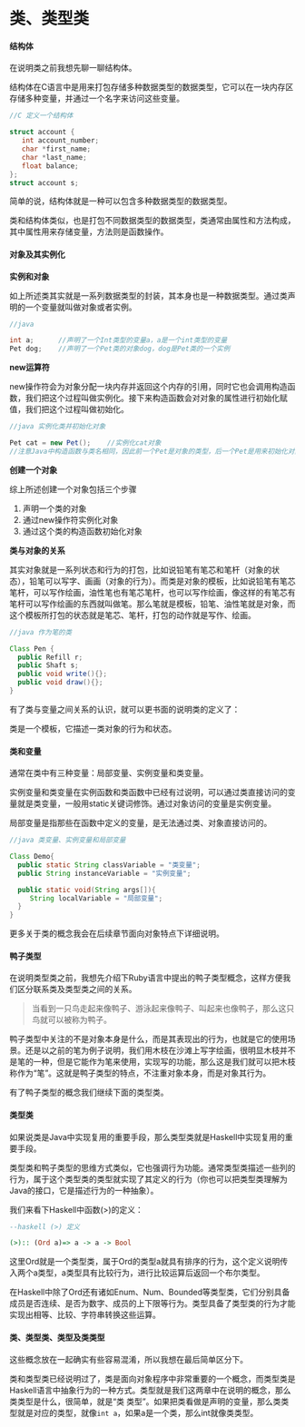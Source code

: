 # 类、类型类

#### 结构体

在说明类之前我想先聊一聊结构体。

结构体在C语言中是用来打包存储多种数据类型的数据类型，它可以在一块内存区存储多种变量，并通过一个名字来访问这些变量。

```c
//C 定义一个结构体 

struct account {
   int account_number;
   char *first_name;
   char *last_name;
   float balance;
};
struct account s;
```

简单的说，结构体就是一种可以包含多种数据类型的数据类型。

类和结构体类似，也是打包不同数据类型的数据类型，类通常由属性和方法构成，其中属性用来存储变量，方法则是函数操作。

#### 对象及其实例化

**实例和对象**

如上所述类其实就是一系列数据类型的封装，其本身也是一种数据类型。通过类声明的一个变量就叫做对象或者实例。

```java
//java

int a;      //声明了一个Int类型的变量a，a是一个int类型的变量
Pet dog;    //声明了一个Pet类的对象dog，dog是Pet类的一个实例
```

**new运算符**

new操作符会为对象分配一块内存并返回这个内存的引用，同时它也会调用构造函数，我们把这个过程叫做实例化。接下来构造函数会对对象的属性进行初始化赋值，我们把这个过程叫做初始化。

```java
//java 实例化类并初始化对象

Pet cat = new Pet();    //实例化cat对象
//注意Java中构造函数与类名相同，因此前一个Pet是对象的类型，后一个Pet是用来初始化对象的构造函数的名称。
```

**创建一个对象**

综上所述创建一个对象包括三个步骤

1. 声明一个类的对象
2. 通过new操作符实例化对象
3. 通过这个类的构造函数初始化对象

**类与对象的关系**

其实对象就是一系列状态和行为的打包，比如说铅笔有笔芯和笔杆（对象的状态），铅笔可以写字、画画（对象的行为）。而类是对象的模板，比如说铅笔有笔芯笔杆，可以写作绘画，油性笔也有笔芯笔杆，也可以写作绘画，像这样的有笔芯有笔杆可以写作绘画的东西就叫做笔。那么笔就是模板，铅笔、油性笔就是对象，而这个模板所打包的状态就是笔芯、笔杆，打包的动作就是写作、绘画。

```java
//java 作为笔的类

Class Pen {
  public Refill r;
  public Shaft s;
  public void write(){};
  public void draw(){};
}
```

有了类与变量之间关系的认识，就可以更书面的说明类的定义了：

类是一个模板，它描述一类对象的行为和状态。


#### 类和变量

通常在类中有三种变量：局部变量、实例变量和类变量。

实例变量和类变量在实例函数和类函数中已经有过说明，可以通过类直接访问的变量就是类变量，一般用static关键词修饰。通过对象访问的变量是实例变量。

局部变量是指那些在函数中定义的变量，是无法通过类、对象直接访问的。

```java
//java 类变量、实例变量和局部变量

Class Demo{  
  public static String classVariable = "类变量";
  public String instanceVariable = "实例变量";

  public static void(String args[]){
     String localVariable = "局部变量";
  }
}
```

更多关于类的概念我会在后续章节面向对象特点下详细说明。

#### 鸭子类型

在说明类型类之前，我想先介绍下Ruby语言中提出的鸭子类型概念，这样方便我们区分联系类及类型类之间的关系。

>当看到一只鸟走起来像鸭子、游泳起来像鸭子、叫起来也像鸭子，那么这只鸟就可以被称为鸭子。

鸭子类型中关注的不是对象本身是什么，而是其表现出的行为，也就是它的使用场景。还是以之前的笔为例子说明，我们用木枝在沙滩上写字绘画，很明显木枝并不是笔的一种，但是它能作为笔来使用，实现写的功能，那么这是我们就可以把木枝称作为“笔”。这就是鸭子类型的特点，不注重对象本身，而是对象其行为。

有了鸭子类型的概念我们继续下面的类型类。

#### 类型类

如果说类是Java中实现复用的重要手段，那么类型类就是Haskell中实现复用的重要手段。

类型类和鸭子类型的思维方式类似，它也强调行为功能。通常类型类描述一些列的行为，属于这个类型类的类型就实现了其定义的行为（你也可以把类型类理解为Java的接口，它是描述行为的一种抽象）。

我们来看下Haskell中函数(>)的定义：

```haskell
--haskell (>) 定义

(>):: (Ord a)=> a -> a -> Bool  
```
这里Ord就是一个类型类，属于Ord的类型a就具有排序的行为，这个定义说明传入两个a类型，a类型具有比较行为，进行比较运算后返回一个布尔类型。

在Haskell中除了Ord还有诸如Enum、Num、Bounded等类型类，它们分别具备成员是否连续、是否为数字、成员的上下限等行为。类型具备了类型类的行为才能实现出相等、比较、字符串转换这些运算。


#### 类、类型类、类型及类类型

这些概念放在一起确实有些容易混淆，所以我想在最后简单区分下。

类和类型类已经说明过了，类是面向对象程序中非常重要的一个概念，而类型类是Haskell语言中抽象行为的一种方式。类型就是我们这两章中在说明的概念，那么类类型是什么，很简单，就是“类 类型”。如果把类看做是声明的变量，那么类类型就是对应的类型，就像`int a`，如果a是一个类，那么int就像类类型。










